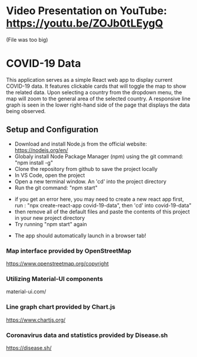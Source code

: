# Video Presentation on YouTube: https://youtu.be/ZOJb0tLEygQ
(File was too big)
#
# COVID-19 Data
This application serves as a simple React web app to display current COVID-19 data. It features clickable cards that 
will toggle the map to show the related data. Upon selecting a country from the dropdown menu, the map will zoom to the general area
of the selected country. A responsive line graph is seen in the lower right-hand side of the page that displays the data being observed.

## Setup and Configuration
- Download and install Node.js from the official website: https://nodejs.org/en/
- Globaly install Node Package Manager (npm) using the git command: "npm install -g"
- Clone the repository from github to save the project locally
- In VS Code, open the project
- Open a new terminal window. An 'cd' into the project directory
- Run the git command: "npm start"
 + if you get an error here, you may need to create a new react app first, run : "npx create-react-app covid-19-data", then 'cd' into covid-19-data"
 + then remove all of the default files and paste the contents of this project in your new project directory
 + Try running "npm start" again
- The app should automatically launch in a browser tab!

### Map interface provided by OpenStreetMap
https://www.openstreetmap.org/copyright

### Utilizing Material-UI components
material-ui.com/

### Line graph chart provided by Chart.js
https://www.chartjs.org/

### Coronavirus data and statistics provided by Disease.sh
https://disease.sh/
